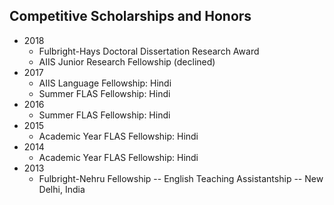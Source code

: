 ## Competitive Scholarships and Honors
* 2018
  * Fulbright-Hays Doctoral Dissertation Research Award
  * AIIS Junior Research Fellowship (declined)
* 2017
  * AIIS Language Fellowship: Hindi
  * Summer FLAS Fellowship: Hindi
* 2016
  * Summer FLAS Fellowship: Hindi
* 2015
  * Academic Year FLAS Fellowship: Hindi
* 2014
  * Academic Year FLAS Fellowship: Hindi
* 2013
  * Fulbright-Nehru Fellowship -- English Teaching Assistantship -- New Delhi, India
